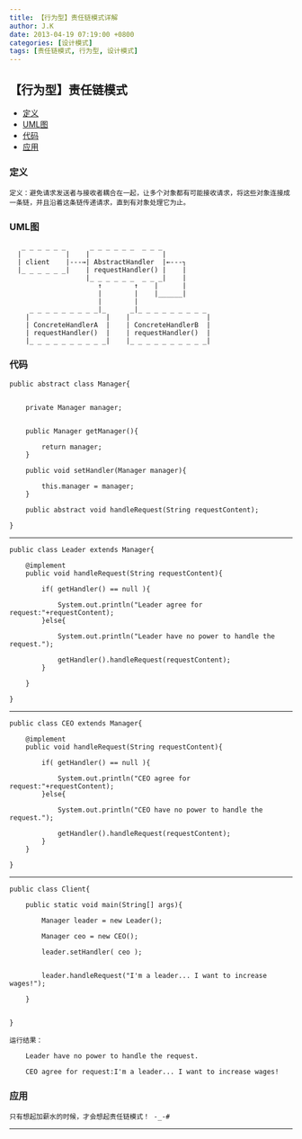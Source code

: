 ```yaml
---
title: 【行为型】责任链模式详解
author: J.K
date: 2013-04-19 07:19:00 +0800
categories: [设计模式]
tags: [责任链模式, 行为型, 设计模式]
---
```


## 【行为型】责任链模式

*   [定义](#define)
*   [UML图](#UML)
*   [代码](#code)
*   [应用](#app)


<h3 id="define">定义</h3>

    定义：避免请求发送者与接收者耦合在一起，让多个对象都有可能接收请求，将这些对象连接成一条链，并且沿着这条链传递请求，直到有对象处理它为止。


<h3 id="UML">UML图</h3>

       _ _ _ _ _ _      _ _ _ _ _ _  _ _ _
      |           |    |                  |
      | client    |---→| AbstractHandler  |←---┐
      |_ _ _ _ _ _|    | requestHandler() |    |
                       |_ _ _ _ _ _  _ _ _|    |
                          ↑        ↑    |      |
                          |        |    |______|
                          |        |
         _ _ _ _ _ _ _ _ _|_      _|_ _ _ _ _ _ _ _ _
        |                   |    |                   |
        | ConcreteHandlerA  |    | ConcreteHandlerB  |
        | requestHandler()  |    | requestHandler()  |
        |_ _ _ _ _ _ _ _ _ _|    |_ _ _ _ _ _ _ _ _ _|



<h3 id="code">代码</h3>


    public abstract class Manager{


        private Manager manager;


        public Manager getManager(){

            return manager;
        }

        public void setHandler(Manager manager){

            this.manager = manager;
        }

        public abstract void handleRequest(String requestContent);

    }


***


    public class Leader extends Manager{

        @implement
        public void handleRequest(String requestContent){

            if( getHandler() == null ){

                System.out.println("Leader agree for request:"+requestContent);
            }else{

                System.out.println("Leader have no power to handle the request.");

                getHandler().handleRequest(requestContent);
            }

        }

    }


***

    public class CEO extends Manager{

        @implement
        public void handleRequest(String requestContent){

            if( getHandler() == null ){

                System.out.println("CEO agree for request:"+requestContent);
            }else{

                System.out.println("CEO have no power to handle the request.");

                getHandler().handleRequest(requestContent);
            }
        }

    }


***

    public class Client{

        public static void main(String[] args){

            Manager leader = new Leader();

            Manager ceo = new CEO();

            leader.setHandler( ceo );


            leader.handleRequest("I'm a leader... I want to increase wages!");

        }


    }

    运行结果：

        Leader have no power to handle the request.

        CEO agree for request:I'm a leader... I want to increase wages!


<h3 id="app">应用</h3>

    只有想起加薪水的时候，才会想起责任链模式！ -_-#




***
